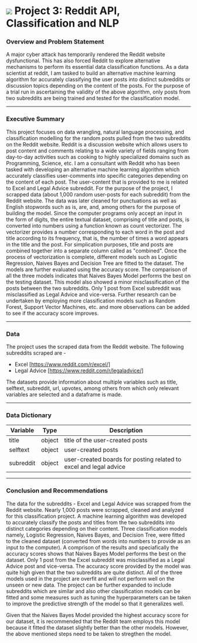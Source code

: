 # ![](https://ga-dash.s3.amazonaws.com/production/assets/logo-9f88ae6c9c3871690e33280fcf557f33.png) Project 3: Reddit API, Classification and NLP


### Overview and Problem Statement 


A major cyber attack has temporarily rendered the Reddit website dysfunctional. This has also forced Reddit to explore  alternative mechanisms to perform its essential data classification functions. As a data scientist at reddit, I am tasked to build an alternative machine learning algorithm for accurately classifying the user posts into distinct subreddits or discussion topics depending on the content of the posts. For the purpose of a trial run in ascertaining the validity of the above algorithm, only posts from two subreddits are being trained and tested for the classification model.

---

### Executive Summary

This project focuses on data wrangling, natural language processing, and classification modelling for the random posts pulled from the two subreddits on the Reddit website. Reddit is a discussion website which allows users to post content and comments relating to a wide variety of fields ranging from day-to-day activities such as cooking to highly specialized domains such as Programming, Science, etc. I am a consultant with Reddit who has been tasked with developing an alternative machine learning algorithm which accurately classifies user-comments into specific categories depending on the content of each post. The user-content that is provided to me is related to Excel and Legal Advice subreddit. For the purpose of the project, I scrapped data (about 1,000 random user-posts for each subreddit) from the Reddit website. The data was later cleaned for punctuations as well as English stopwords such as is, are, and, among others for the purpose of building the model. Since the computer programs only accept an input in the form of digits, the entire textual dataset, comprising of title and posts, is converted into numbers using a function known as count vectorizer. The vectorizer provides a number corresponding to each word in the post and title according to its frequency, that is, the number of times a word appears in the title and the post. For simplication purposes, title and posts are combined together into a separate column called as "combined". Once the process of vectorization is complete, different models such as Logistic Regression, Naives Bayes and Decision Tree are fitted to the dataset. The models are further evaluated using the accuracy score. The comparison of all the three models indicates that Naives Bayes Model performs the best on the testing dataset. This model also showed a minor misclassification of the posts between the two subreddits. Only 1 post from Excel subreddit was misclassified as Legal Advice and vice-versa. Further research can be undertaken by employing more classification models such as Random Forest, Support Vector Machines, etc. and more observations can be added to see if the accuracy score improves.       

---

### Data


The project uses the scraped data from the Reddit website. The following subreddits scraped are - 
- Excel [https://www.reddit.com/r/excel/]
- Legal Advice [https://www.reddit.com/r/legaladvice/]

The datasets provide information about multiple variables such as title, selftext, subreddit, url, upvotes, among others from which only relevant variables are selected and a dataframe is made. 

---

### Data Dictionary


|Variable|Type|Description|
|---|----|----|
|title|object|title of the user-created posts|
|selftext|object|user-created posts|
|subreddit|object|user-created boards for posting related to excel and legal advice|

---

### Conclusion and Recommendations

The data for the subreddits - Excel and Legal Advice was scrapped from the Reddit website. Nearly 1,000 posts were scrapped, cleaned and analyzed for this classification project. A machine learning algorithm was developed to accurately classify the posts and titles from the two subreddits into distinct categories depending on their content. Three classification models namely, Logistic Regression, Naives Bayes, and Decision Tree, were fitted to the cleaned dataset (converted from words into numbers to provide as an input to the computer). A comprison of the results and speciafically the accuracy scores shows that Naives Bayes Model performs the best on the dataset. Only 1 post from the Excel subreddit was misclassified as a Legal Advice post and vice-versa. The accuracy score provided by the model was quite high given that the two subreddits are quite distinct. All of the three models used in the project are overfit and will not perform well on the unseen or new data. The project can be further expanded to include subreddits which are similar and also other classification models can be fitted and some measures such as tuning the hyperparameters can be taken to improve the predictive strength of the model so that it generalizes well. 

Given that the Naives Bayes Model provided the highest accuracy score for our dataset, it is recommended that the Reddit team employs this model because it fitted the dataset slightly better than the other models. However, the above mentioned steps need to be taken to stregthen the model. 
 
